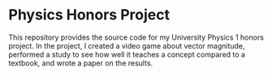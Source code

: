 # Physics Honors Project
This repository provides the source code for my University Physics 1 honors project. In the project, I created a video game about vector magnitude, performed a study to see how well it teaches a concept compared to a textbook, and wrote a paper on the results.
